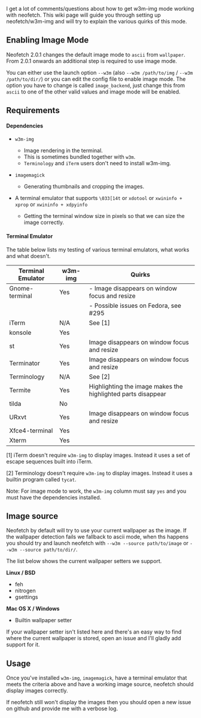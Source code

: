 I get a lot of comments/questions about how to get w3m-img mode working with
neofetch. This wiki page will guide you through setting up neofetch/w3m-img and
will try to explain the various quirks of this mode.

## Enabling Image Mode

Neofetch 2.0.1 changes the default image mode to `ascii` from `wallpaper`. From 2.0.1 onwards an additional step is required to use image mode.

You can either use the launch option `--w3m` (also `--w3m /path/to/img` / `--w3m /path/to/dir/`) or you can edit the config file to enable image mode. The option you have to change is called `image_backend`, just change this from `ascii` to one of the other valid values and image mode will be enabled.

## Requirements


#### Dependencies

- `w3m-img`
    - Image rendering in the terminal.
    - This is sometimes bundled together with `w3m`.
    - `Terminology` and `iTerm` users don't need to install w3m-img.

- `imagemagick`
    - Generating thumbnails and cropping the images.

- A terminal emulator that supports `\033[14t` or `xdotool` or
`xwininfo + xprop` or `xwininfo + xdpyinfo`
    - Getting the terminal window size in pixels so that we can size the image correctly.

#### Terminal Emulator

The table below lists my testing of various terminal emulators, what works and
what doesn't.

| Terminal Emulator | w3m-img | Quirks |
| ----------------- | ------- | ------ |
| Gnome-terminal    | Yes     | - Image disappears on window focus and resize
|                   |         | - Possible issues on Fedora, see #295
| iTerm             | N/A     | See \[1\] |
| konsole           | Yes     |
| st                | Yes     | Image disappears on window focus and resize |
| Terminator        | Yes     | Image disappears on window focus and resize |
| Terminology       | N/A     | See \[2\] |
| Termite           | Yes     | Highlighting the image makes the highlighted parts disappear |
| tilda             | No      |
| URxvt             | Yes     | Image disappears on window focus and resize |
| Xfce4-terminal    | Yes     |
| Xterm             | Yes     |

\[1\] iTerm doesn't require `w3m-img` to display images. Instead it uses a
set of escape sequences built into iTerm.

\[2\] Terminology doesn't require `w3m-img` to display images. Instead it uses
a builtin program called `tycat`.

Note: For image mode to work, the `w3m-img` column must say `yes` and you must have
the dependencies installed.

## Image source

Neofetch by default will try to use your current wallpaper as the image. If the
wallpaper detection fails we fallback to ascii mode, when ths happens you should
try and launch neofetch with `--w3m --source path/to/image` or `--w3m --source path/to/dir/`.

The list below shows the current wallpaper setters we support.

**Linux / BSD**

- feh
- nitrogen
- gsettings

**Mac OS X / Windows**

- Builtin wallpaper setter

If your wallpaper setter isn't listed here and there's an easy way to find where
the current wallpaper is stored, open an issue and I'll gladly add support for
it.

## Usage

Once you've installed `w3m-img`, `imagemagick`, have a terminal emulator that
meets the criteria above and have a working image source, neofetch should
display images correctly.

If neofetch still won't display the images then you should open a new issue on
github and provide me with a verbose log.
